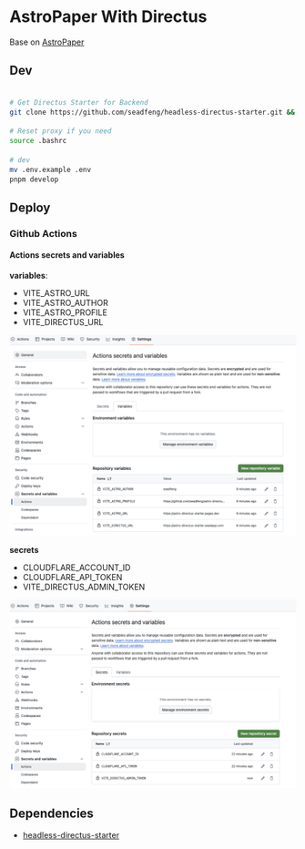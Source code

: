 # AstroPaper With Directus

Base on [AstroPaper](https://github.com/satnaing/astro-paper)

## Dev

```bash

# Get Directus Starter for Backend
git clone https://github.com/seadfeng/headless-directus-starter.git && mv headless-directus-starter backend && mv backend/.env.example backend/.env

# Reset proxy if you need
source .bashrc

# dev
mv .env.example .env
pnpm develop

```

## Deploy

### Github Actions

#### Actions secrets and variables

**variables**:

- VITE_ASTRO_URL
- VITE_ASTRO_AUTHOR
- VITE_ASTRO_PROFILE
- VITE_DIRECTUS_URL

![Repository Variables](public/assets/repository-variables.png)

**secrets**

- CLOUDFLARE_ACCOUNT_ID
- CLOUDFLARE_API_TOKEN
- VITE_DIRECTUS_ADMIN_TOKEN

![Repository Secrets](public/assets/repository-secrets.png)

## Dependencies

- [headless-directus-starter](https://github.com/seadfeng/headless-directus-starter.git)
